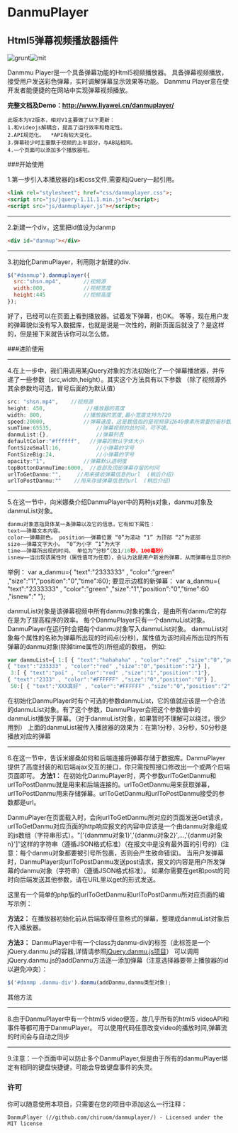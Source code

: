 # DanmuPlayer
## Html5弹幕视频播放器插件
![grunt](https://camo.githubusercontent.com/6fd3ea176e47e98e9a8bf8d25c1ea8cab77e652d…2e696f2f62616467652f6c6963656e73652d4d49542d627269676874677265656e2e737667)![mit](https://camo.githubusercontent.com/6fd3ea176e47e98e9a8bf8d25c1ea8cab77e652d…2e696f2f62616467652f6c6963656e73652d4d49542d627269676874677265656e2e737667)

Danmmu Player是一个具备弹幕功能的Html5视频播放器。 具备弹幕视频播放，接受用户发送彩色弹幕，实时调解弹幕显示效果等功能。 Danmmu Player意在使开发者能便捷的在网站中实现弹幕视频播放。

**完整文档及Demo：http://www.liyawei.cn/danmuplayer/**

```
此版本为V2版本，相对V1主要做了以下更新：
1.和videojs解耦合，提高了运行效率和稳定性。
2.API规范化。  *API有较大变化。
3.弹幕较少时主要飘于视频的上半部分，与AB站相同。
4.一个页面可以添加多个播放器啦。
```
###开始使用

1.第一步引入本播放器的js和css文件,需要和jQuery一起引用。

```html
<link rel="stylesheet"; href="css/danmuplayer.css">;
<script src="js/jquery-1.11.1.min.js"></script>;
<script src="js/danmuplayer.js"></script>;
```
_ _ _
2.新建一个div，这里把id值设为danmp

```html
<div id="danmup"></div>
```
_ _ _
3.初始化DanmuPlayer，利用刚才新建的div.

```javascript
$("#danmup").danmuplayer({
  src:"shsn.mp4",       //视频源
  width:800,			//视频宽度
  height:445			//视频高度
});
```
好了，已经可以在页面上看到播放器。试着发下弹幕，也OK。
等等，现在用户发的弹幕貌似没有写入数据库，也就是说是一次性的，刷新页面后就没了？是这样的，但是接下来就告诉你可以怎么做。

###进阶使用
_ _ _
4.在上一步中，我们用调用某jQuery对象的方法初始化了一个弹幕播放器，并传递了一些参数（src,width,height）。其实这个方法具有以下参数 （除了视频源外其余参数均可选，冒号后面的为默认值）

```javascript
src: "shsn.mp4",    //视频源
height: 450,             //播放器的高度
width: 800,				//播放器的宽度,最小宽度支持为720
speed:20000,			//弹幕速度，这是数值指的是视频穿过640像素所需要的毫秒数
sumTime:65535,				//弹幕视频的总时间，可不填。
danmuList:{},				//弹幕列表
defaultColor:"#ffffff",   //弹幕的默认字体大小
fontSizeSmall:16,			//小弹幕的字号
FontSizeBig:24,				//小弹幕的字号
opacity:"1",  			//弹幕默认透明度
topBottonDanmuTime:6000,  //底部及顶部弹幕存留的时间
urlToGetDanmu:"",     //用来接收弹幕信息的url  (稍后介绍)
urlToPostDanmu:""    //用来存储弹幕信息的url  (稍后介绍)
```
_ _ _
5.在这一节中，向米娜桑介绍DanmuPlayer中的两种js对象，danmu对象及danmuList对象。

```javascript
danmu对象意指具体某一条弹幕以及它的信息，它有如下属性：
text——弹幕文本内容。
color——弹幕颜色。 position——弹幕位置 “0”为滚动 “1” 为顶部 “2”为底部
size——弹幕文字大小。 “0”为小字 ”1”为大字
time——弹幕所出现的时间。 单位为”分秒“（及1/10秒，100毫秒）
isnew——当出现该属性时（属性值可为任意），会认为这是用户新发的弹幕，从而弹幕在显示的时候会有边框。
```

举例：
 var a_danmu={ "text":"2333333" , "color":"green" ,"size":"1","position":"0","time":60};
要显示边框的新弹幕：
var a_danmu={ "text":"2333333" , "color":"green" ,"size":"1","position":"0","time":60 ,"isnew":" "};

danmuList对象是该弹幕视频中所有danmu对象的集合，是由所有danmu它的存在是为了提高程序的效率。
每个DanmuPlayer只有一个danmuList对象。DanmuPlayer在运行时会把每个danmu对象写入danmuList对象。
danmuList对象每个属性的名称为弹幕所出现的时间点(分秒)，属性值为该时间点所出现的所有弹幕的danmu对象(除掉time属性的)所组成的数组。
例如:
```javascript
var danmuList={ 1:[ { "text":"hahahaha" , "color":"red" ,"size":"0","position":"0"},
{ "text":"233333" , "color":"red" ,"size":"0","position":"2"} ],
 3:[ { "text":"poi" , "color":"red" ,"size":"1","position":"1"},
{ "text":"2333" , "color":"#FFFFFF" ,"size":"0","position":"0"} ],
 50:[ { "text":"XXX真好" , "color":"#FFFFFF" ,"size":"0","position":"2"}, ] };

```

在初始化DanmuPlayer时有个可选的参数danmuList，它的值就应该是一个合法的danmuList对象。有了这个参数，DanmuPlayer会把这个参数值中的danmuList播放于屏幕。（对于danmuList对象，如果暂时不理解可以绕过，很少用到）
上面的danmuList被传入播放器的效果为：在第1分秒，3分秒，50分秒是播放对应的弹幕
_ _ _
6.在这一节中，告诉米娜桑如何和后端连接将弹幕存储于数据库。DanmuPlayer提供了高度封装的和后端ajax交互的接口，你只需按照接口修改出一个或两个后端页面即可。
**方法1：**
在初始化DanmuPlayer时，两个参数urlToGetDanmu和urlToPostDanmu就是用来和后端连接的。urlToGetDanmu用来获取弹幕，urlToPostDanmu用来存储弹幕。urlToGetDanmu和urlToPostDanmu接受的参数都是url。

DanmuPlayer在页面载入时，会向urlToGetDanmu所对应的页面发送Get请求，urlToGetDanmu对应页面的http响应报文的内容中应该是一个由danmu对象组成的js数组（字符串形式）。"['{danmmu对象1}','{danmu对象2}',...,'{danmu对象n}']"这样的字符串（遵循JSON格式标准）（在报文中是没有最外面的引号的）(注意：每个danmu对象都要被引号所包裹，否则会产生致命错误)。
当用户发弹幕时，DanmuPlayer向urlToPostDanmu发送post请求，报文的内容是用户所发弹幕的danmu对象（字符串）（遵循JSON格式标准）。
如果你需要在get和post的同时向后端发送其他参数，请在URL里以get的形式发送。

这里有一个简单的php版的urlToGetDanmu和urlToPostDanmu所对应页面的编写示例：



**方法2：**
在播放器初始化前从后端取得任意格式的弹幕，整理成danmuList对象后传入播放器。

**方法3：**
DanmuPlayer中有一个class为danmu-div的标签（此标签是一个jQuery.danmu.js的容器,详情请参照<a target="_blank" href="http://github.com/chiruom/danmu">jQuery.danmu.js项目</a>）
可以调用jQuery.danmu.js的addDanmu方法逐一添加弹幕（注意选择器要带上播放器的id以避免冲突）：

```javascript
$('#danmp .danmu-div').danmu(addDanmu,danmu类型对象);
```




其他方法
_ _ _
8.由于DanmuPlayer中有一个html5 video便签，故几乎所有的html5 videoAPI和事件等都可用于DanmuPlayer。
	可以使用代码任意改变video的播放时间,弹幕流的时间会与自动之同步

_ _ _
9.注意：一个页面中可以防止多个DanmuPlayer,但是由于所有的danmuPlayer绑定有相同的键盘快捷键，可能会导致键盘事件的失灵。

### 许可
你可以随意使用本项目，只需要在您的项目中添加这么一行注释：
```
DanmuPlayer (//github.com/chiruom/danmuplayer/) - Licensed under the MIT license
```

